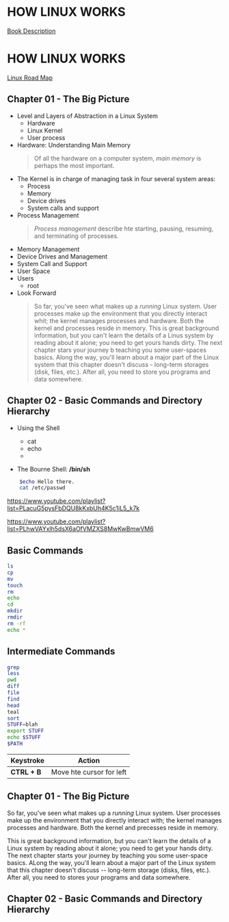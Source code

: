 # HOW LINUX WORKS

[Book Description](https://www.oreilly.com/library/view/how-linux-works/9781457185519/)

# HOW LINUX WORKS

[Linux Road Map](linux_Roadmap.md)

## Chapter 01 - The Big Picture

- Level and Layers of Abstraction in a Linux System
  - Hardware
  - Linux Kernel
  - User process
- Hardware: Understanding Main Memory
    > Of all the hardware on a computer system, *main memory* is perhaps the most important.
- The Kernel is in charge of managing task in four several system areas:
  - Process
  - Memory
  - Device drives
  - System calls and support
- Process Management
    > *Process management* describe hte starting, pausing, resuming, and terminating of processes.
- Memory Management
- Device Drives and Management
- System Call and Support
- User Space
- Users
  - root
- Look Forward
    > So far, you've seen what makes up a *running* Linux system. User processes make up the environment that you directly interact whit; the kernel manages processes and hardware. Both the kernel and processes reside in memory.
    This is great background information, but you can't learn the details of a Linus system by reading about it alone; you need to get yours hands dirty. The next chapter stars your journey b teaching you some user-spaces basics. Along the way, you'll learn about a major part of the Linux system that this chapter doesn't discuss - long-term storages (disk, files, etc.). After all, you need to store you programs and data somewhere.

## Chapter 02 - Basic Commands and Directory Hierarchy

- Using the Shell
  - cat
  - echo
  - 

- The Bourne Shell: **/bin/sh**

```bash
    $echo Hello there.
    cat /etc/passwd
```

<https://www.youtube.com/playlist?list=PLacuG5pysFbDQU8kKxbUh4K5c1iL5_k7k>

<https://www.youtube.com/playlist?list=PLhwVAYxlh5dsX6aOfVMZXS8MwKwBmwVM6>

## Basic Commands

```bash
ls
cp
mv
touch
rm
echo
cd
mkdir
rmdir
rm -rf
echo *
```

## Intermediate Commands

```bash
grep
less
pwd
diff
file
find
head
teal
sort
STUFF=blah
export STUFF
echo $STUFF
$PATH
```
Keystroke | Action
---|---
**CTRL + B** | Move hte cursor for left


## Chapter 01 - The Big Picture

So far, you've seen what makes up a *running* Linux system. User processes make up the environment that you directly interact with; the kernel manages processes and hardware. Both the kernel and precesses reside in memory.

This is great background information, but you can't learn the details of a Linux system by reading about it alone; you need to get your hands dirty. The next chapter starts your journey by teaching you some user-space basics. ALong the way, you'll learn about a major part of the Linux system that this chapter doesn't discuss -- long-term storage (disks, files, etc.). After all, you need to stores your programs and data somewhere.

## Chapter 02 - Basic Commands and Directory Hierarchy
